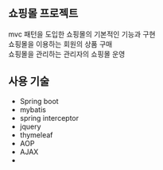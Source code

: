 <h2><b>쇼핑몰 프로젝트</b></h2>

mvc 패턴을 도입한 쇼핑몰의 기본적인 기능과 구현 <br>
쇼핑몰을 이용하는 회원의 상품 구매 <br>
쇼핑몰을 관리하는 관리자의 쇼핑몰 운영<br>

<h2><b>사용 기술</b></h2>
<ul>
  <li>Spring boot</li>
  <li>mybatis</li>
  <li>spring interceptor</li>
  <li>jquery</li>
  <li>thymeleaf</li>
  <li>AOP</li>
  <li>AJAX</li>
  <li></li>
</ul>


<h2><b></b></h2>
